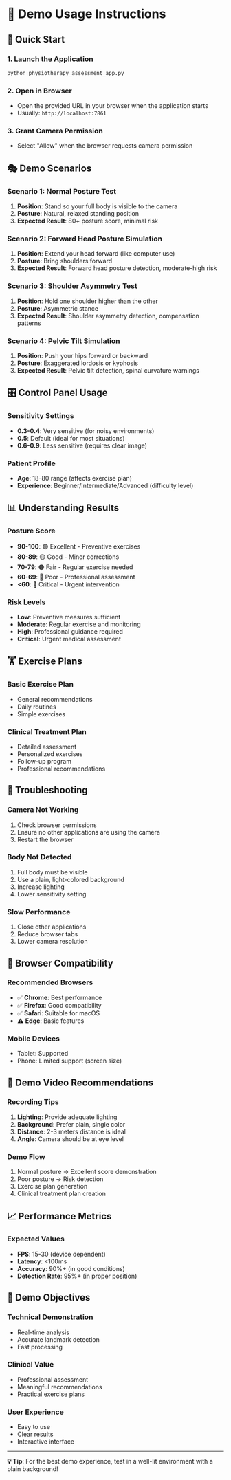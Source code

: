 # 🎯 Demo Usage Instructions

## 🚀 Quick Start

### 1. Launch the Application
```bash
python physiotherapy_assessment_app.py
```

### 2. Open in Browser
- Open the provided URL in your browser when the application starts
- Usually: `http://localhost:7861`

### 3. Grant Camera Permission
- Select "Allow" when the browser requests camera permission

## 🎭 Demo Scenarios

### Scenario 1: Normal Posture Test
1. **Position**: Stand so your full body is visible to the camera
2. **Posture**: Natural, relaxed standing position
3. **Expected Result**: 80+ posture score, minimal risk

### Scenario 2: Forward Head Posture Simulation
1. **Position**: Extend your head forward (like computer use)
2. **Posture**: Bring shoulders forward
3. **Expected Result**: Forward head posture detection, moderate-high risk

### Scenario 3: Shoulder Asymmetry Test
1. **Position**: Hold one shoulder higher than the other
2. **Posture**: Asymmetric stance
3. **Expected Result**: Shoulder asymmetry detection, compensation patterns

### Scenario 4: Pelvic Tilt Simulation
1. **Position**: Push your hips forward or backward
2. **Posture**: Exaggerated lordosis or kyphosis
3. **Expected Result**: Pelvic tilt detection, spinal curvature warnings

## 🎛️ Control Panel Usage

### Sensitivity Settings
- **0.3-0.4**: Very sensitive (for noisy environments)
- **0.5**: Default (ideal for most situations)
- **0.6-0.9**: Less sensitive (requires clear image)

### Patient Profile
- **Age**: 18-80 range (affects exercise plan)
- **Experience**: Beginner/Intermediate/Advanced (difficulty level)

## 📊 Understanding Results

### Posture Score
- **90-100**: 🟢 Excellent - Preventive exercises
- **80-89**: 🟡 Good - Minor corrections
- **70-79**: 🟠 Fair - Regular exercise needed
- **60-69**: 🔴 Poor - Professional assessment
- **<60**: 🚨 Critical - Urgent intervention

### Risk Levels
- **Low**: Preventive measures sufficient
- **Moderate**: Regular exercise and monitoring
- **High**: Professional guidance required
- **Critical**: Urgent medical assessment

## 🏋️ Exercise Plans

### Basic Exercise Plan
- General recommendations
- Daily routines
- Simple exercises

### Clinical Treatment Plan
- Detailed assessment
- Personalized exercises
- Follow-up program
- Professional recommendations

## 🔧 Troubleshooting

### Camera Not Working
1. Check browser permissions
2. Ensure no other applications are using the camera
3. Restart the browser

### Body Not Detected
1. Full body must be visible
2. Use a plain, light-colored background
3. Increase lighting
4. Lower sensitivity setting

### Slow Performance
1. Close other applications
2. Reduce browser tabs
3. Lower camera resolution

## 📱 Browser Compatibility

### Recommended Browsers
- ✅ **Chrome**: Best performance
- ✅ **Firefox**: Good compatibility
- ✅ **Safari**: Suitable for macOS
- ⚠️ **Edge**: Basic features

### Mobile Devices
- Tablet: Supported
- Phone: Limited support (screen size)

## 🎥 Demo Video Recommendations

### Recording Tips
1. **Lighting**: Provide adequate lighting
2. **Background**: Prefer plain, single color
3. **Distance**: 2-3 meters distance is ideal
4. **Angle**: Camera should be at eye level

### Demo Flow
1. Normal posture → Excellent score demonstration
2. Poor posture → Risk detection
3. Exercise plan generation
4. Clinical treatment plan creation

## 📈 Performance Metrics

### Expected Values
- **FPS**: 15-30 (device dependent)
- **Latency**: <100ms
- **Accuracy**: 90%+ (in good conditions)
- **Detection Rate**: 95%+ (in proper position)

## 🎯 Demo Objectives

### Technical Demonstration
- Real-time analysis
- Accurate landmark detection
- Fast processing

### Clinical Value
- Professional assessment
- Meaningful recommendations
- Practical exercise plans

### User Experience
- Easy to use
- Clear results
- Interactive interface

---

**💡 Tip**: For the best demo experience, test in a well-lit environment with a plain background!
